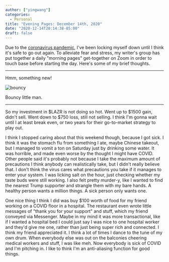 ```yaml
---
author: ["yingwang"]
categories:
  - Personal
title: "Evening Pages: December 14th, 2020"
date: "2020-12-14T20:14:38-05:00"
draft: false
---
```


Due to the [coronavirus
pandemic](https://en.wikipedia.org/wiki/2019-20_coronavirus_pandemic), I've been
locking myself down until I think it's safe to go out again. To alleviate fear
and stress, my writer's group has put together a daily "morning pages"
get-together on Zoom in order to touch base before starting the day. Here's some
of my brief thoughts.

__________

Hmm, something new!

![bouncy](/img/posts/2020/12/14/evening_pages.gif)

Bouncy little man.

__________

So my investment in $LAZR is not doing so hot. Went up to $1500 gain, didn't
sell. Went down to $750 loss, still not selling. I think I'm gonna wait until I
at least break even, or two years for their go-to-market strategy to play out.

I think I stopped caring about that this weekend though, because I got sick. I
think it was the stomach flu from something I ate, maybe Chinese takeout, but I
managed to vomit a ton on Saturday just by drinking some water. It was horrible,
and made even worse by the thought I might have COVID. Other people said it's
probably not because I take the maximum amount of precautions I think anybody
can realistically take, but I didn't really believe that. I don't think the
virus cares what precautions you take if it manages to enter your system. I was
licking salt on the hour, just checking whether my taste buds were still
working. I also felt pretty murder-y, like I wanted to find the nearest Trump
supporter and strangle them with my bare hands. A healthy person wants a million
things. A sick person only wants one.

One nice thing I think I did was buy $100 worth of food for my friend working on
a COVID floor in a hospital. The restaurant even wrote little messages of "thank
you for your support" and stuff, which my friend conveyed via Messenger. Maybe
in my mind it was more transactional, like if I wanted a hospital bed I could
just say I was nice to one hospital worker and they'd give me one, rather than
just being super rich and connected. I think my friend appreciated it. I think a
lot of times I dance to the tune of my own drum. When everybody else was out on
the balconies cheering medical workers and stuff, I was like meh. Now everybody
is sick of COVID and I'm pitching in. I like to think I'm an anti-aliasing
function for good things.

